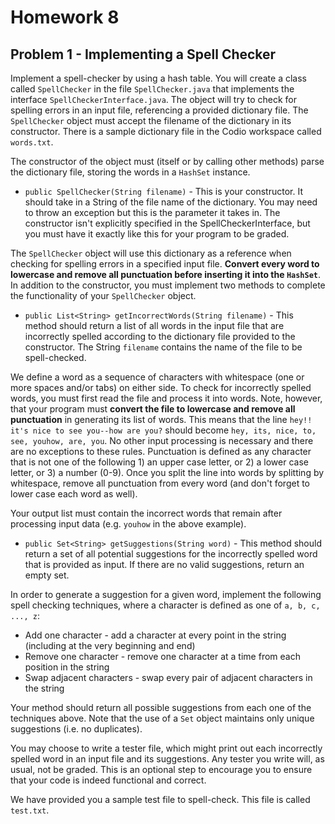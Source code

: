 # Homework 8

## Problem 1 - Implementing a Spell Checker

Implement a spell-checker by using a hash table. You will create a class called `SpellChecker` in the file `SpellChecker.java` that implements the interface `SpellCheckerInterface.java`.  The object will try to check for spelling errors in an input file, referencing a provided dictionary file. The `SpellChecker` object must accept the filename of the dictionary in its constructor. There is a sample dictionary file in the Codio workspace called `words.txt`.

The constructor of the object must (itself or by calling other methods) parse the dictionary file, storing the words in a `HashSet` instance. 

* ```public SpellChecker(String filename)``` - This is your constructor.  It should take in a String of the file name of the dictionary.  You may need to throw an exception but this is the parameter it takes in. The constructor isn't explicitly specified in the SpellCheckerInterface, but you must have it exactly like this for your program to be graded.

The `SpellChecker` object will use this dictionary as a reference when checking for spelling errors in a specified input file. **Convert every word to lowercase and remove all punctuation before inserting it into the `HashSet`**. In addition to the constructor, you must implement two methods to complete the functionality of your `SpellChecker` object.

* ```public List<String> getIncorrectWords(String filename)``` - This method should return a list of all words in the input file that are incorrectly spelled according to the dictionary file provided to the constructor. The String ```filename``` contains the name of the file to be spell-checked.

We define a word as a sequence of characters with whitespace (one or more spaces and/or tabs) on either side. To check for incorrectly spelled words, you must first read the file and process it into words. Note, however, that your program must **convert the file to lowercase and remove all punctuation** in generating its list of words. This means that the line `hey!! it's nice to see you--how are you?` should become `hey, its, nice, to, see, youhow, are, you`. No other input processing is necessary and there are no exceptions to these rules. Punctuation is defined as any character that is not one of the following 1) an upper case letter, or 2) a lower case letter, or 3) a number (0-9). Once you split the line into words by splitting by whitespace, remove all punctuation from every word (and don't forget to lower case each word as well).

Your output list must contain the incorrect words that remain after processing input data (e.g. `youhow` in the above example).

* ```public Set<String> getSuggestions(String word)``` - This method should return a set of all potential suggestions for the incorrectly spelled word that is provided as input. If there are no valid suggestions, return an empty set.

In order to generate a suggestion for a given word, implement the following spell checking techniques, where a character is defined as one of `a, b, c, ..., z`:

* Add one character - add a character at every point in the string (including at the very beginning and end)
* Remove one character - remove one character at a time from each position in the string
* Swap adjacent characters - swap every pair of adjacent characters in the string

Your method should return all possible suggestions from each one of the techniques above. Note that the use of a `Set` object maintains only unique suggestions (i.e. no duplicates).

You may choose to write a tester file, which might print out each incorrectly spelled word in an input file and its suggestions. Any tester you write will, as usual, not be graded. This is an optional step to encourage you to ensure that your code is indeed functional and correct.

We have provided you a sample test file to spell-check. This file is called `test.txt`.
